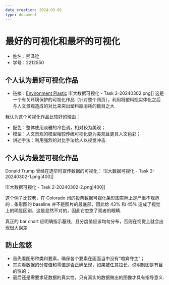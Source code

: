 ```yaml
---
date_creation: 2024-03-02
type: document
---
```

# 最好的可视化和最坏的可视化
- 姓名：熊泽铨
- 学号：2212550

## 个人认为最好可视化作品
- 链接：[Environment Plastic](https://www.reuters.com/graphics/ENVIRONMENT-PLASTIC/0100B275155/index.html)
![[大数据可视化 - Task 2-20240302.png]]
这是一个有关环境保护的可视化作品（针对整个网页），利用将塑料瓶实体化之后与人文景观造成的对比来突出塑料瓶消耗的数目之大.

我认为这个可视化作品比较好的理由：
- 配色：整体使用淡雅的冷色调，相对较为美观；
- 模型：人文景观的模型相较传统可视化更为美观且更具人文色彩；
- 讲述手法：利用强烈的对比手法给人以视觉冲击.

## 个人认为最差可视化作品
Donald Trump 曾经在选举时宣传数据的可视化：
![[大数据可视化 - Task 2-20240302-1.png|400]]

![[大数据可视化 - Task 2-20240302-2.png|400]]

这个例子比较老，在 Colorado 州的投票数据可视化条形图实际上是严重不规范的：条形图的 baseline 并不是图片的最底部，因此给 43% 和 45% 造成了视觉上的明显区别，这是显然不对的，因此它忽悠了观者的眼睛.

真正的 bar chart 应明确指示基线，且分度值应该均匀分布，否则在视觉上就会出现很大误差.

## 防止忽悠

- 首先看图形种类和要素，确保各个要素在画面当中没有“喧宾夺主”；
- 其次看数据的分度值和零值是否正确呈现，如果被任意拉长，说明制图是有目的性的；
- 最后还是需要求证数据的真实性，只有真实的数据做出的图像才具有指导意义.